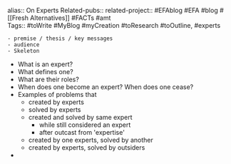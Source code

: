 alias:: On Experts
Related-pubs::
related-project:: #EFAblog #EFA #blog #[[Fresh Alternatives]] #FACTs #amt  
Tags:: #toWrite #MyBlog #myCreation #toResearch #toOutline, #experts

	- premise / thesis / key messages
	- audience
	- Skeleton
- What is an expert?
- What defines one?
- What are their roles?
- When does one become an expert? When does one cease?
- Examples of problems that
	- created by experts
	- solved by experts
	- created and solved by same expert
		- while still considered an expert
		- after outcast from 'expertise'
	- created by one experts, solved by another
	- created by experts, solved by outsiders
-